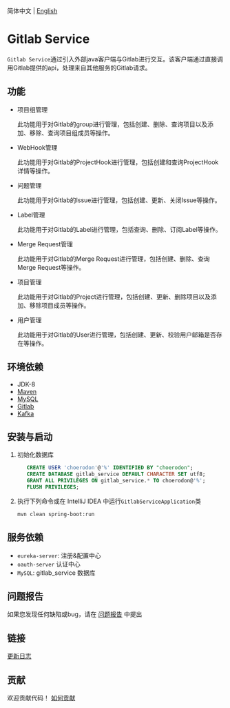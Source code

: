 简体中文 | [English](./README.en_US.md)

# Gitlab Service   

`Gitlab Service`通过引入外部java客户端与Gitlab进行交互。该客户端通过直接调用Gitlab提供的api，处理来自其他服务的Gitlab请求。

## 功能

- 项目组管理

  此功能用于对Gitlab的group进行管理，包括创建、删除、查询项目以及添加、移除、查询项目组成员等操作。
  
- WebHook管理

  此功能用于对Gitlab的ProjectHook进行管理，包括创建和查询ProjectHook详情等操作。
  
- 问题管理

  此功能用于对Gitlab的Issue进行管理，包括创建、更新、关闭Issue等操作。
  
- Label管理

  此功能用于对Gitlab的Label进行管理，包括查询、删除、订阅Label等操作。
  
- Merge Request管理

  此功能用于对Gitlab的Merge Request进行管理，包括创建、删除、查询Merge Request等操作。
  
- 项目管理

  此功能用于对Gitlab的Project进行管理，包括创建、更新、删除项目以及添加、移除项目成员等操作。
  
- 用户管理

  此功能用于对Gitlab的User进行管理，包括创建、更新、校验用户邮箱是否存在等操作。                          

## 环境依赖

- JDK-8
- [Maven](http://www.maven-sf.com/)
- [MySQL](https://www.mysql.com)
- [Gitlab](https://gitlab.com)
- [Kafka](https://kafka.apache.org)


## 安装与启动

1. 初始化数据库
    ```sql
       CREATE USER 'choerodon'@'%' IDENTIFIED BY "choerodon";
       CREATE DATABASE gitlab_service DEFAULT CHARACTER SET utf8;
       GRANT ALL PRIVILEGES ON gitlab_service.* TO choerodon@'%';
       FLUSH PRIVILEGES;
    ```

2. 执行下列命令或在 IntelliJ IDEA 中运行`GitlabServiceApplication`类

    ```bash
    mvn clean spring-boot:run
    ```

## 服务依赖

- `eureka-server`: 注册&配置中心
- `oauth-server` 认证中心
- `MySQL`: gitlab_service 数据库

## 问题报告

如果您发现任何缺陷或bug，请在  [问题报告](https://github.com/choerodon/choerodon/issues/new?template=issue_template.md) 中提出

## 链接

[更新日志](CHANGELOG_zh_CN.md)

## 贡献

欢迎贡献代码！ [如何贡献](https://github.com/choerodon/choerodon/blob/master/CONTRIBUTING.md)